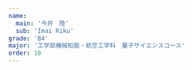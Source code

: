 ```yaml
---
name:
  main: '今井　陸'
  sub: 'Imai Riku'
grade: 'B4'
major: '工学部機械知能・航空工学科　量子サイエンスコース'
order: 10
---
```



